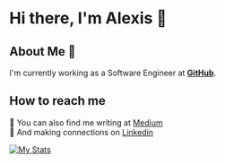 # Hi there, I'm Alexis 👋


## About Me  🎷
I'm currently working as a Software Engineer at **[GitHub](https://www.github.com/)**.

## How to reach me
:pencil:  You can also find me writing at [Medium](https://medium.com/@acarr59) </br>
:handshake: And making connections on [Linkedin](https://www.linkedin.com/in/alexisjcarr/)



[![My Stats](https://github-readme-stats.vercel.app/api?username=alexisjcarr&show_icons=true&theme=algolia)](https://github.com/alexisjcarr/github-readme-stats)

<!--
**alexisjcarr/alexisjcarr** is a ✨ _special_ ✨ repository because its `README.md` (this file) appears on your GitHub profile.

Here are some ideas to get you started:

- 🔭 I’m currently working on ...
- 🌱 I’m currently learning ...
- 👯 I’m looking to collaborate on ...
- 🤔 I’m looking for help with ...
- 💬 Ask me about ...
- 📫 How to reach me: ...
- 😄 Pronouns: ...
- ⚡ Fun fact: ...
-->
